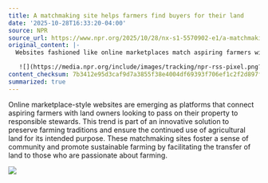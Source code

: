 ```yaml
---
title: A matchmaking site helps farmers find buyers for their land
date: '2025-10-28T16:33:20-04:00'
source: NPR
source_url: https://www.npr.org/2025/10/28/nx-s1-5570902-e1/a-matchmaking-site-helps-farmers-find-buyers-for-their-land
original_content: |-
  Websites fashioned like online marketplaces match aspiring farmers with land owners who want to pass their property to someone who will be a good steward of their work. It's part of a growing trend.

   ![](https://media.npr.org/include/images/tracking/npr-rss-pixel.png?story=nx-s1-5570902-e1)
content_checksum: 7b3412e95d3caf9d7a3855f38e4004df69393f706ef1c2f2d897f915989f1ed9
summarized: true
---
```


Online marketplace-style websites are emerging as platforms that connect aspiring farmers with land owners looking to pass on their property to responsible stewards. This trend is part of an innovative solution to preserve farming traditions and ensure the continued use of agricultural land for its intended purpose. These matchmaking sites foster a sense of community and promote sustainable farming by facilitating the transfer of land to those who are passionate about farming.

![](https://media.npr.org/include/images/tracking/npr-rss-pixel.png?story=nx-s1-5570902-e1)